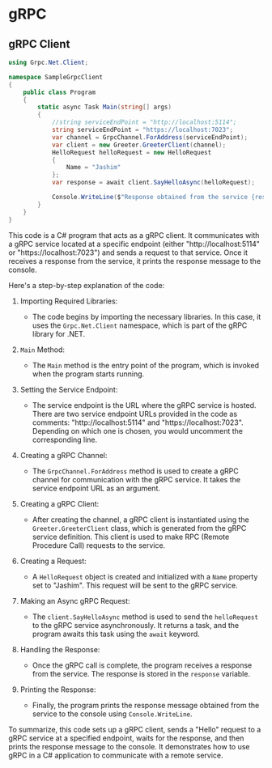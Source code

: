 # gRPC

## gRPC Client
```csharp
using Grpc.Net.Client;

namespace SampleGrpcClient
{
    public class Program
    {
        static async Task Main(string[] args)
        {
            //string serviceEndPoint = "http://localhost:5114";
            string serviceEndPoint = "https://localhost:7023";
            var channel = GrpcChannel.ForAddress(serviceEndPoint);
            var client = new Greeter.GreeterClient(channel);
            HelloRequest helloRequest = new HelloRequest
            {
                Name = "Jashim"
            };
            var response = await client.SayHelloAsync(helloRequest);

            Console.WriteLine($"Response obtained from the service {response.Message}");
        }
    }
}
```

This code is a C# program that acts as a gRPC client. It communicates with a gRPC service located at a specific endpoint (either "http://localhost:5114" or "https://localhost:7023") and sends a request to that service. Once it receives a response from the service, it prints the response message to the console.

Here's a step-by-step explanation of the code:

1. Importing Required Libraries:
   - The code begins by importing the necessary libraries. In this case, it uses the `Grpc.Net.Client` namespace, which is part of the gRPC library for .NET.

2. `Main` Method:
   - The `Main` method is the entry point of the program, which is invoked when the program starts running.

3. Setting the Service Endpoint:
   - The service endpoint is the URL where the gRPC service is hosted. There are two service endpoint URLs provided in the code as comments: "http://localhost:5114" and "https://localhost:7023". Depending on which one is chosen, you would uncomment the corresponding line.

4. Creating a gRPC Channel:
   - The `GrpcChannel.ForAddress` method is used to create a gRPC channel for communication with the gRPC service. It takes the service endpoint URL as an argument.

5. Creating a gRPC Client:
   - After creating the channel, a gRPC client is instantiated using the `Greeter.GreeterClient` class, which is generated from the gRPC service definition. This client is used to make RPC (Remote Procedure Call) requests to the service.

6. Creating a Request:
   - A `HelloRequest` object is created and initialized with a `Name` property set to "Jashim". This request will be sent to the gRPC service.

7. Making an Async gRPC Request:
   - The `client.SayHelloAsync` method is used to send the `helloRequest` to the gRPC service asynchronously. It returns a task, and the program awaits this task using the `await` keyword.

8. Handling the Response:
   - Once the gRPC call is complete, the program receives a response from the service. The response is stored in the `response` variable.

9. Printing the Response:
   - Finally, the program prints the response message obtained from the service to the console using `Console.WriteLine`.

To summarize, this code sets up a gRPC client, sends a "Hello" request to a gRPC service at a specified endpoint, waits for the response, and then prints the response message to the console. It demonstrates how to use gRPC in a C# application to communicate with a remote service.
